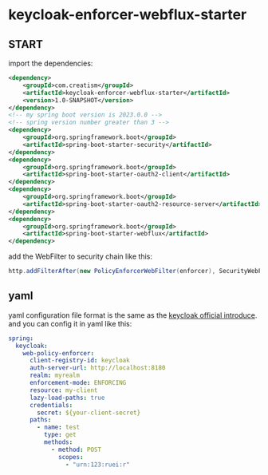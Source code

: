 # keycloak-enforcer-webflux-starter

## START
import the dependencies:
```xml
<dependency>
    <groupId>com.creatism</groupId>
    <artifactId>keycloak-enforcer-webflux-starter</artifactId>
    <version>1.0-SNAPSHOT</version>
</dependency>
<!-- my spring boot version is 2023.0.0 -->
<!-- spring version number greater than 3 -->
<dependency>
    <groupId>org.springframework.boot</groupId>
    <artifactId>spring-boot-starter-security</artifactId>
</dependency>
<dependency>
    <groupId>org.springframework.boot</groupId>
    <artifactId>spring-boot-starter-oauth2-client</artifactId>
</dependency>
<dependency>
    <groupId>org.springframework.boot</groupId>
    <artifactId>spring-boot-starter-oauth2-resource-server</artifactId>
</dependency>
<dependency>
    <groupId>org.springframework.boot</groupId>
    <artifactId>spring-boot-starter-webflux</artifactId>
</dependency>
```
add the WebFilter to security chain like this:
```java
http.addFilterAfter(new PolicyEnforcerWebFilter(enforcer), SecurityWebFiltersOrder.SECURITY_CONTEXT_SERVER_WEB_EXCHANGE);
```
## yaml
yaml configuration file format is the same as the <a href="https://www.keycloak.org/docs/latest/authorization_services/index.html#_enforcer_overview">keycloak official introduce</a>.<br>
and you can config it in yaml like this:
```yaml
spring:
  keycloak:
    web-policy-enforcer:
      client-registry-id: keycloak
      auth-server-url: http://localhost:8180
      realm: myrealm
      enforcement-mode: ENFORCING
      resource: my-client
      lazy-load-paths: true
      credentials:
        secret: ${your-client-secret}
      paths:
        - name: test
          type: get
          methods:
            - method: POST
              scopes:
                - "urn:123:ruei:r"

```
